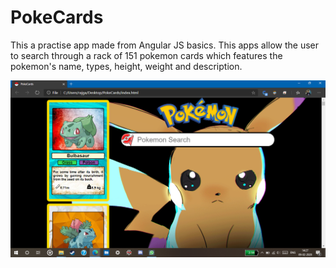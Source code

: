 # PokeCards

This a practise app made from Angular JS basics. This apps allow the user to search through a rack of 151 pokemon cards which features the pokemon's name, types, height, weight and description.

![First Glance of the Application](/Screenshots/1.png)
